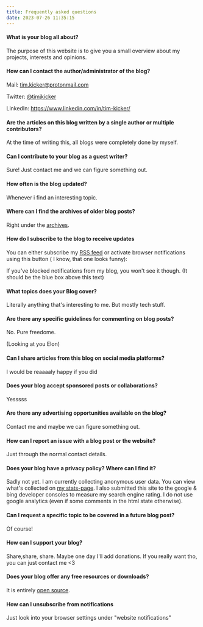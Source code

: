 ```yaml
---
title: Frequently asked questions
date: 2023-07-26 11:35:15
---
```


#### What is your blog all about?

The purpose of this website is to give you a small overview about my projects, interests and opinions.

#### How can I contact the author/administrator of the blog?

Mail: tim.kicker@protonmail.com

Twitter: [@timjkicker](https://twitter.com/timjkicker/)

LinkedIn: https://www.linkedin.com/in/tim-kicker/ 

#### Are the articles on this blog written by a single author or multiple contributors?

At the time of writing this, all blogs were completely done by myself.

 ####   Can I contribute to your blog as a guest writer?

Sure! Just contact me and we can figure something out.

  ####  How often is the blog updated?

Whenever i find an interesting topic.

 #### Where can I find the archives of older blog posts?

Right under the [archives](https://tim.kicker.dev/archives/).

   #### How do I subscribe to the blog to receive updates

You can either subscribe my [RSS feed](https://tim.kicker.dev/rss) or activate browser notifications using this button ( I know, that one looks funny):

<span id="webpushr-subscription-toggle-button"  width="150" height="150"  data-size="1.1" data-text-when-denied="You've blocked push notifications." data-tooltip-position="right" data-color="#2c7be5"></span>

If you've blocked notifications from my blog, you won't see it though. (It should be the blue box above this text)

#### What topics does your Blog cover?

Literally anything that's interesting to me. But mostly tech stuff.

#### Are there any specific guidelines for commenting on blog posts?

No. Pure freedome.

(Looking at you Elon)

#### Can I share articles from this blog on social media platforms?

I would be reaaaaly happy if you did

#### Does your blog accept sponsored posts or collaborations?

Yesssss

#### Are there any advertising opportunities available on the blog?

Contact me and maybe we can figure something out.

#### How can I report an issue with a blog post or the website?

Just through the normal contact details.

#### Does your blog have a privacy policy? Where can I find it?

Sadly not yet. I am currently collecting anonymous user data. You can view what's collected on [my stats-page](https://stats.kicker.dev/share/1Ui8dKfjsfQGAVs5/tim.kicker.dev).
I also submitted this site to the google & bing developer consoles to measure my search engine rating.
I do not use google analytics (even if some comments in the html state otherwise).

#### Can I request a specific topic to be covered in a future blog post?

Of course!

#### How can I support your blog?

Share,share, share. Maybe one day I'll add donations. If you really want tho, you can just contact me <3

#### Does your blog offer any free resources or downloads?

It is entirely [open source](https://git.kicker.dev/timkicker/tim.kicker.dev).

#### How can I unsubscribe from notifications

Just look into your browser settings under "website notifications"